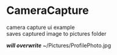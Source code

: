 # CameraCapture

<p>camera capture ui example<br>saves captured image to pictures folder</p>

***will overwrite*** ~/Pictures/ProfilePhoto.jpg
